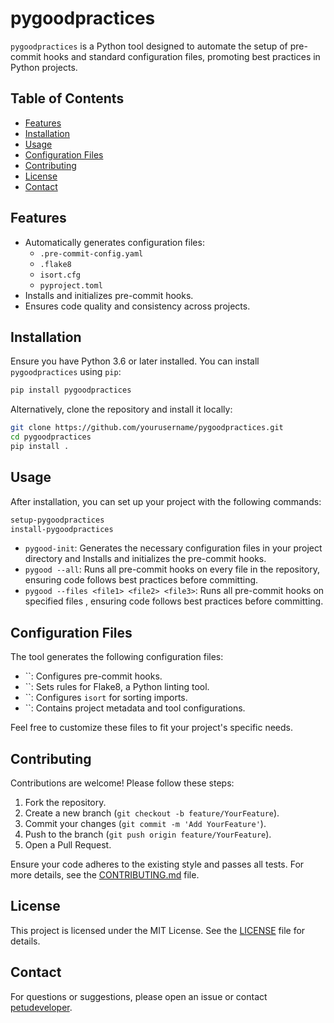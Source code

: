 # pygoodpractices

&#x20;&#x20;

`pygoodpractices` is a Python tool designed to automate the setup of pre-commit hooks and standard configuration files, promoting best practices in Python projects.

## Table of Contents

- [Features](#features)
- [Installation](#installation)
- [Usage](#usage)
- [Configuration Files](#configuration-files)
- [Contributing](#contributing)
- [License](#license)
- [Contact](#contact)

## Features

- Automatically generates configuration files:
  - `.pre-commit-config.yaml`
  - `.flake8`
  - `isort.cfg`
  - `pyproject.toml`
- Installs and initializes pre-commit hooks.
- Ensures code quality and consistency across projects.

## Installation

Ensure you have Python 3.6 or later installed. You can install `pygoodpractices` using `pip`:

```bash
pip install pygoodpractices
```

Alternatively, clone the repository and install it locally:

```bash
git clone https://github.com/yourusername/pygoodpractices.git
cd pygoodpractices
pip install .
```

## Usage

After installation, you can set up your project with the following commands:

```bash
setup-pygoodpractices
install-pygoodpractices
```

- `pygood-init`: Generates the necessary configuration files in your project directory and Installs and initializes the pre-commit hooks.
- `pygood --all`: Runs all pre-commit hooks on every file in the repository, ensuring code follows best practices before committing.
- `pygood --files <file1> <file2> <file3>`: Runs all pre-commit hooks on specified files , ensuring code follows best practices before committing.


## Configuration Files

The tool generates the following configuration files:

- ``: Configures pre-commit hooks.
- ``: Sets rules for Flake8, a Python linting tool.
- ``: Configures `isort` for sorting imports.
- ``: Contains project metadata and tool configurations.

Feel free to customize these files to fit your project's specific needs.

## Contributing

Contributions are welcome! Please follow these steps:

1. Fork the repository.
2. Create a new branch (`git checkout -b feature/YourFeature`).
3. Commit your changes (`git commit -m 'Add YourFeature'`).
4. Push to the branch (`git push origin feature/YourFeature`).
5. Open a Pull Request.

Ensure your code adheres to the existing style and passes all tests. For more details, see the [CONTRIBUTING.md](CONTRIBUTING.md) file.

## License

This project is licensed under the MIT License. See the [LICENSE](LICENSE) file for details.

## Contact

For questions or suggestions, please open an issue or contact [petudeveloper](mailto\:your.email@example.com).

